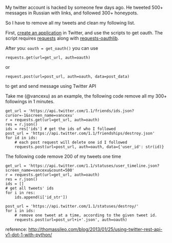 My twitter account is hacked by someone few days ago.
He tweeted 500+ messages in Russian with links,
   and followed 300+ honeypots.

So I have to remove all my tweets and clean my following list.

First, [create an application](https://dev.twitter.com/docs) in Twitter, and use the scripts to get oauth. The script requires [requests](https://github.com/kennethreitz/requests/) along with [requests-oauthlib](https://github.com/requests/requests-oauthlib).

After you: `oauth = get_oauth()`
you can use 

    requests.get(url=get_url, auth=oauth)

or 

    request.post(url=post_url, auth=oauth, data=post_data)

to get and send message using Twitter API

Take me (@vancexu) as an example, the following code remove all my 300+ followings in 1 minutes.

    get_url = 'https://api.twitter.com/1.1/friends/ids.json?cursor=-1&screen_name=vancexu'
    r = requests.get(url=get_url, auth=oauth)
    res = r.json()
    ids = res['ids'] # get the ids of who I followed
    post_url = 'https://api.twitter.com/1.1/friendships/destroy.json'
    for id in ids:
        # each post request will delete one id I followed
        requests.post(url=post_url, auth=oauth, data={'user_id': str(id)}

The following code remove 200 of my tweets one time

    get_url = 'https://api.twitter.com/1.1/statuses/user_timeline.json?screen_name=vancexu&count=500'
    r = requests.get(url=get_url, auth=oauth)
    res = r.json()
    ids = []
    # get all tweets' ids
    for i in res:
        ids.append(i['id_str'])

    post_url = 'https://api.twitter.com/1.1/statuses/destroy/'
    for i in ids:
        # remove one tweet at a time, according to the given tweet id.
        requests.post(url=post_url+i+'.json', auth=oauth)

reference: http://thomassileo.com/blog/2013/01/25/using-twitter-rest-api-v1-dot-1-with-python/